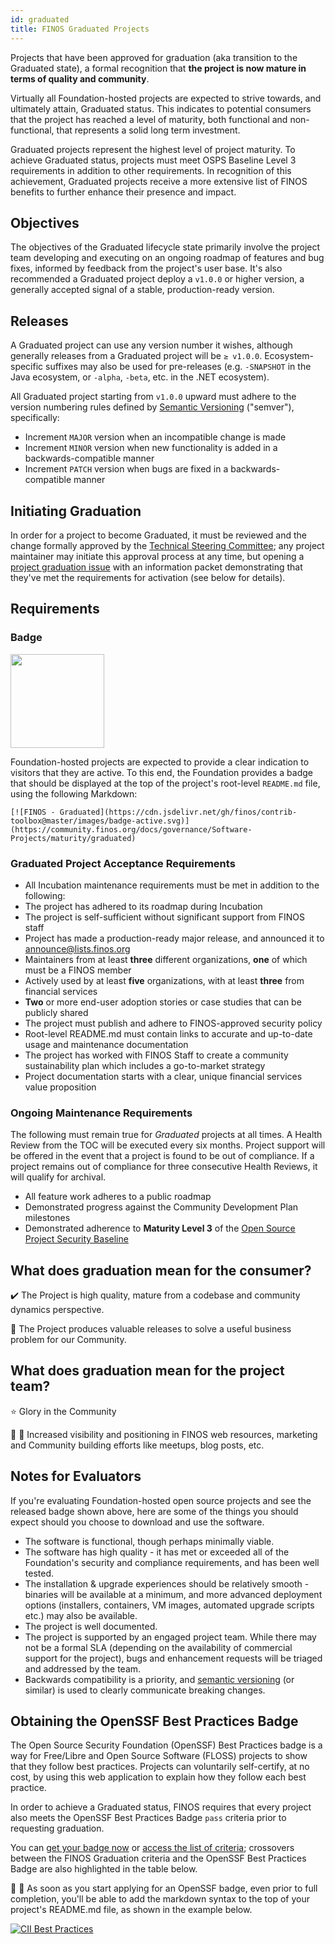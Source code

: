 ```yaml
---
id: graduated
title: FINOS Graduated Projects
---
```


Projects that have been approved for graduation (aka transition to the Graduated state), a formal recognition that **the project is now mature in terms of quality and community**.

Virtually all Foundation-hosted projects are expected to strive towards, and ultimately attain, Graduated status. This indicates to potential consumers that the project has reached a level of maturity, both functional and non-functional, that represents a solid long term investment.

Graduated projects represent the highest level of project maturity. To achieve Graduated status, projects must meet OSPS Baseline Level 3 requirements in addition to other requirements. In recognition of this achievement, Graduated projects receive a more extensive list of FINOS benefits to further enhance their presence and impact.

## Objectives
The objectives of the Graduated lifecycle state primarily involve the project team developing and executing on an ongoing roadmap of features and bug fixes, informed by feedback from the project's user base. It's also recommended a Graduated project deploy a `v1.0.0` or higher version, a generally accepted signal of a stable, production-ready version.

## Releases
A Graduated project can use any version number it wishes, although generally releases from a Graduated project will be `≥ v1.0.0`.  Ecosystem-specific suffixes may also be used for pre-releases (e.g. `-SNAPSHOT` in the Java ecosystem, or `-alpha`, `-beta`, etc. in the .NET ecosystem).

All Graduated project starting from `v1.0.0` upward must adhere to the version numbering rules defined by [Semantic Versioning](http://semver.org/) ("semver"), specifically:
- Increment `MAJOR` version when an incompatible change is made
- Increment `MINOR` version when new functionality is added in a backwards-compatible manner
- Increment `PATCH` version when bugs are fixed in a backwards-compatible manner

## Initiating Graduation
In order for a project to become Graduated, it must be reviewed and the change formally approved by the [Technical Steering Committee](https://github.com/finos/technical-steering-committee); any project maintainer may initiate this approval process at any time, but opening a [project graduation issue](https://github.com/finos/community/issues/new?assignees=maoo%2C+TheJuanAndOnly99&labels=&template=Project-Graduation.md&title=Project+Graduation) with an information packet demonstrating that they've met the requirements for activation (see below for details).

## Requirements

### Badge

<img src="https://raw.githubusercontent.com/finos/contrib-toolbox/master/images/badge-active.png" width="150"/>

Foundation-hosted projects are expected to provide a clear indication to visitors that they are active. To this end, the Foundation provides a badge that should be displayed at the top of the project's root-level `README.md` file, using the following Markdown:

```
[![FINOS - Graduated](https://cdn.jsdelivr.net/gh/finos/contrib-toolbox@master/images/badge-active.svg)](https://community.finos.org/docs/governance/Software-Projects/maturity/graduated)
```

### Graduated Project Acceptance Requirements

- All Incubation maintenance requirements must be met in addition to the following:
- The project has adhered to its roadmap during Incubation
- The project is self-sufficient without significant support from FINOS staff
- Project has made a production-ready major release, and announced it to [announce@lists.finos.org](mailto:announce@lists.finos.org)
- Maintainers from at least **three** different organizations, **one** of which must be a FINOS member
- Actively used by at least **five** organizations, with at least **three** from financial services
- **Two** or more end-user adoption stories or case studies that can be publicly shared
- The project must publish and adhere to FINOS-approved security policy
- Root-level README.md must contain links to accurate and up-to-date usage and maintenance documentation
- The project has worked with FINOS Staff to create a community sustainability plan which includes a go-to-market strategy
- Project documentation starts with a clear, unique financial services value proposition

### Ongoing Maintenance Requirements

The following must remain true for _Graduated_ projects at all times. A Health Review from the TOC will be executed every six months. Project support will be offered in the event that a project is found to be out of compliance. If a project remains out of compliance for three consecutive Health Reviews, it will qualify for archival.

- All feature work adheres to a public roadmap
- Demonstrated progress against the Community Development Plan milestones
- Demonstrated adherence to **Maturity Level 3** of the [Open Source Project Security Baseline](https://baseline.openssf.org/)

## What does graduation mean for the consumer? 
:heavy_check_mark: The Project is high quality, mature from a codebase and community dynamics perspective. 

:dart: The Project produces valuable releases to solve a useful business problem for our Community.

## What does graduation mean for the project team?
:star: Glory in the Community 

:eyes: :loudspeaker: Increased visibility and positioning in FINOS web resources, marketing and Community building efforts like meetups, blog posts, etc.

## Notes for Evaluators
If you're evaluating Foundation-hosted open source projects and see the released badge shown above, here are some of the things you should expect should you choose to download and use the software. 

- The software is functional, though perhaps minimally viable.
- The software has high quality - it has met or exceeded all of the Foundation's security and compliance requirements, and has been well tested.
- The installation & upgrade experiences should be relatively smooth - binaries will be available at a minimum, and more advanced deployment options (installers, containers, VM images, automated upgrade scripts etc.) may also be available.
- The project is well documented.
- The project is supported by an engaged project team. While there may not be a formal SLA (depending on the availability of commercial support for the project), bugs and enhancement requests will be triaged and addressed by the team.
- Backwards compatibility is a priority, and [semantic versioning](http://semver.org/) (or similar) is used to clearly communicate breaking changes.

## Obtaining the OpenSSF Best Practices Badge
The Open Source Security Foundation (OpenSSF) Best Practices badge is a way for Free/Libre and Open Source Software (FLOSS) projects to show that they follow best practices. Projects can voluntarily self-certify, at no cost, by using this web application to explain how they follow each best practice.

In order to achieve a Graduated status, FINOS requires that every project also meets the OpenSSF Best Practices Badge `pass` criteria prior to requesting graduation.

You can [get your badge now](https://bestpractices.coreinfrastructure.org/en) or [access the list of criteria](https://github.com/coreinfrastructure/best-practices-badge#summary-of-best-practices-criteria-passing-level); crossovers between the FINOS Graduation criteria and the OpenSSF Best Practices Badge are also highlighted in the table below.

:eyes: :loudspeaker: As soon as you start applying for an OpenSSF badge, even prior to full completion, you'll be able to add the markdown syntax to the top of your project's README.md file, as shown in the example below.

[![CII Best Practices](https://bestpractices.coreinfrastructure.org/projects/5948/badge)](https://bestpractices.coreinfrastructure.org/projects/5948)


